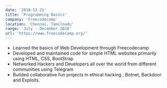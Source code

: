 ```yaml
---
date: '2018-12-21'
title: 'Programming Basics'
company: 'Freecodecamp'
location: 'Chennai, Tamilnadu'
range: 'July - December 2018'
url: 'https://www.freecodecamp.org/'
---
```


- Learned the basics of Web Development through Freecodecamp
- Developed and maintained code for simple HTML websites primarily using HTML, CSS, BootStrap
- Networked Hackers and Developers all over the world from different communities using Telegram
- Builded collaborative fun projects in ethical hacking , Botnet, Backdoor and Exploits.

